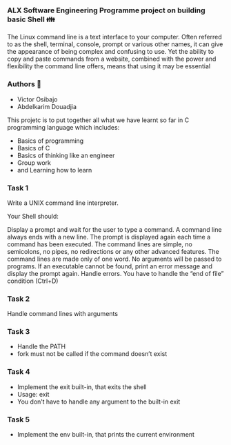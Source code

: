 ### ALX Software Engineering Programme project on building basic Shell :family:

The Linux command line is a text interface to your computer. Often referred to as the shell, terminal, console, prompt or various other names, it can give the appearance of being complex and confusing to use. Yet the ability to copy and paste commands from a website, combined with the power and flexibility the command line offers, means that using it may be essential


### Authors :rocket:
- Victor Osibajo
- Abdelkarim Douadjia

This projetc is to put together all what we have learnt so far in C programming language which includes:
- Basics of programming
- Basics of C
- Basics of thinking like an engineer
- Group work
- and Learning how to learn

### Task 1
Write a UNIX command line interpreter.

Your Shell should:

Display a prompt and wait for the user to type a command. A command line always ends with a new line.
The prompt is displayed again each time a command has been executed.
The command lines are simple, no semicolons, no pipes, no redirections or any other advanced features.
The command lines are made only of one word. No arguments will be passed to programs.
If an executable cannot be found, print an error message and display the prompt again.
Handle errors.
You have to handle the “end of file” condition (Ctrl+D)

### Task 2
Handle command lines with arguments

### Task 3
- Handle the PATH
- fork must not be called if the command doesn’t exist

### Task 4
- Implement the exit built-in, that exits the shell
- Usage: exit
- You don’t have to handle any argument to the built-in exit

### Task 5
- Implement the env built-in, that prints the current environment
